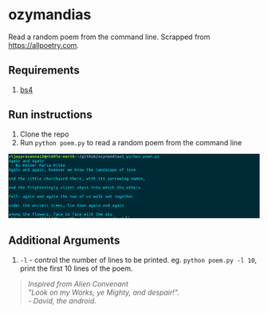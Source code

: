 # ozymandias
Read a random poem from the command line. Scrapped from https://allpoetry.com.

## Requirements
1. [bs4](https://pypi.python.org/pypi/beautifulsoup4)

## Run instructions
1. Clone the repo
2. Run `python poem.py` to read a random poem from the command line

![How it'd look when you run it](/screenshot.png)

## Additional Arguments
1. `-l` - control the number of lines to be printed.
 eg. `python poem.py -l 10`, print the first 10 lines of the poem.

> *Inspired from Alien Convenant <br/>
  "Look on my Works, ye Mighty, and despair!".<br/>   - David, the android.*
  
